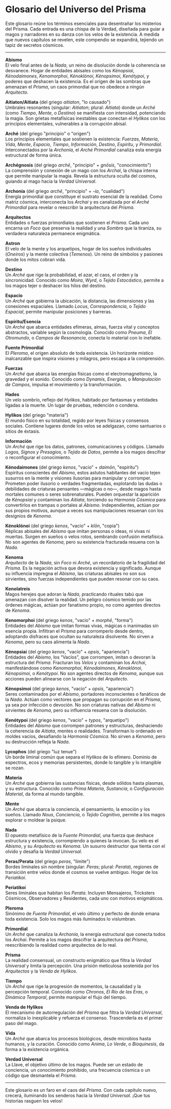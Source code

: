 # Glosario del Universo del Prisma

Este glosario reúne los términos esenciales para desentrañar los misterios del Prisma. Cada entrada es una chispa de la Verdad, diseñada para guiar a magos y narradores en su danza con los velos de la existencia. A medida que nuevos capítulos se revelen, este compendio se expandirá, tejiendo un tapiz de secretos cósmicos.

---

**Abismo**  
El velo final antes de la *Nada*, un reino de disolución donde la coherencia se desvanece. Hogar de entidades abisales como los *Kénopsiai*, *Kénodaimones*, *Kenomorphoi*, *Kénoklónoi*, *Kénopsimoi*, *Kenótypoi*, y poderes que deshacen la existencia. Es el origen de las sombras que amenazan el *Prisma*, un caos primordial que no obedece a ningún *Arquitecto*.

**Aitiaton/Aitiata** (del griego *aitiaton*, "lo causado")  
Umbrales resonantes (singular: *Aitiaton*; plural: *Aitiata*) donde un *Arché* (como *Tiempo*, *Mente*, o *Destino*) se manifiesta con intensidad, potenciando la magia. Son grietas metafísicas inestables que conectan el *Hylikos* con los principios elementales, vulnerables a la corrupción abisal.

**Arché** (del griego "principio" o "origen")  
Los principios elementales que sostienen la existencia: *Fuerzas*, *Materia*, *Vida*, *Mente*, *Espacio*, *Tiempo*, *Información*, *Destino*, *Espíritu*, y *Primordial*. Interconectados por la *Archonía*, el *Arché* *Primordial* canaliza esta energía estructural de forma única.

**Archégnosis** (del griego *archē*, "principio" + *gnōsis*, "conocimiento")  
La comprensión y conexión de un mago con los *Archai*, la chispa interna que permite manipular la magia. Revela la estructura oculta del cosmos, guiando al mago hacia la *Verdad Universal*.

**Archonía** (del griego *archē*, "principio" + *-ía*, "cualidad")  
Energía primordial que constituye el sustrato esencial de la realidad. Como matriz cósmica, interconecta los *Archai* y es canalizada por el *Arché* *Primordial* para revelar o reescribir la arquitectura del *Prisma*.

**Arquitectos**  
Entidades o fuerzas primordiales que sostienen el *Prisma*. Cada uno encarna un *Foco* que preserva la realidad y una *Sombra* que la tiraniza, su verdadera naturaleza permanece enigmática.

**Astron**  
El velo de la mente y los arquetipos, hogar de los sueños individuales (*Oneiros*) y la mente colectiva (*Temenos*). Un reino de símbolos y pasiones donde los mitos cobran vida.

**Destino**  
Un *Arché* que rige la probabilidad, el azar, el caos, el orden y la sincronicidad. Conocido como *Moira*, *Wyrd*, o *Tejido Estocástico*, permite a los magos tejer o deshacer los hilos del destino.

**Espacio**  
Un *Arché* que gobierna la ubicación, la distancia, las dimensiones y las conexiones espaciales. Llamado *Locus*, *Correspondencia*, o *Tejido Espacial*, permite manipular posiciones y barreras.

**Espíritu/Esencia**  
Un *Arché* que abarca entidades efímeras, almas, fuerza vital y conceptos abstractos, variable según la cosmología. Conocido como *Pneuma*, *El Otromundo*, o *Campos de Resonancia*, conecta lo material con lo inefable.

**Fuente Primordial**  
El *Pleroma*, el origen absoluto de toda existencia. Un horizonte místico inalcanzable que inspira visiones y milagros, pero escapa a la comprensión.

**Fuerzas**  
Un *Arché* que abarca las energías físicas como el electromagnetismo, la gravedad y el sonido. Conocido como *Dynamis*, *Energías*, o *Manipulación de Campos*, impulsa el movimiento y la transformación.

**Hades**  
Un velo sombrío, reflejo del *Hylikos*, habitado por fantasmas y entidades ligadas a la muerte. Un lugar de pruebas, redención o condena.

**Hylikos** (del griego "materia")  
El mundo físico en su totalidad, regido por leyes físicas y consensos sociales. Contiene lugares donde los velos se adelgazan, como santuarios o sitios de éxtasis.

**Información**  
Un *Arché* que rige los datos, patrones, comunicaciones y códigos. Llamado *Logos*, *Signos y Presagios*, o *Tejido de Datos*, permite a los magos descifrar o reconfigurar el conocimiento.

**Kénodaimones** (del griego *kenos*, "vacío" + *daimōn*, "espíritu")  
Espíritus conscientes del *Abismo*, estos astutos habitantes del vacío tejen susurros en la mente y visiones ilusorias para manipular y corromper. Prometen poder ilusorio o verdades fragmentadas, explotando las dudas o debilidades de criaturas pensantes —mágicas o no—, desde magos hasta mortales comunes o seres sobrenaturales. Pueden orquestar la aparición de *Kénopsiai* y contaminan los *Aitiata*, torciendo su *Harmonía Cósmica* para convertirlos en trampas o portales al *Abismo*. Independientes, actúan por sus propios motivos, aunque a veces sus manipulaciones resuenan con los designios de *Kenoma*.

**Kénoklónoi** (del griego *kenos*, "vacío" + *klōn*, "copia")  
Réplicas abisales del *Abismo* que imitan personas o ideas, ni vivas ni muertas. Surgen en sueños o velos rotos, sembrando confusión metafísica. No son agentes de *Kenoma*, pero su existencia fracturada resuena con la *Nada*.

**Kenoma**  
*Arquitecto* de la *Nada*, sin *Foco* ni *Arché*, un recordatorio de la fragilidad del *Prisma*. Es la negación activa que devora existencia y significado. Aunque su influencia impregna el *Abismo*, las criaturas abisales no son sus sirvientes, sino fuerzas independientes que pueden resonar con su caos.

**Kenolatreis**  
Magos herejes que adoran la *Nada*, practicando rituales tabú que amenazan con disolver la realidad. Un peligro cósmico temido por las órdenes mágicas, actúan por fanatismo propio, no como agentes directos de *Kenoma*.

**Kenomorphoi** (del griego *kenos*, "vacío" + *morphē*, "forma")  
Entidades del *Abismo* que imitan formas vivas, mágicas o inanimadas sin esencia propia. Infiltran el *Prisma* para corromperlo desde dentro, adoptando disfraces que ocultan su naturaleza disolvente. No sirven a *Kenoma*, pero su caos alimenta la *Nada*.

**Kénopsiai** (del griego *kenos*, "vacío" + *opsis*, "apariencia")  
Entidades del *Abismo*, los “Vacíos”, que corrompen, imitan o devoran la estructura del *Prisma*. Fracturan los *Velos* y contaminan los *Archai*, manifestándose como *Kenomorphoi*, *Kénodaimones*, *Kénoklónoi*, *Kénopsimoi*, o *Kenótypoi*. No son agentes directos de *Kenoma*, aunque sus acciones pueden alinearse con la negación del *Arquitecto*.

**Kénopsimoi** (del griego *kenos*, "vacío" + *opsis*, "apariencia")  
Seres contaminados por el *Abismo*, portadores inconscientes o fanáticos de la *Nada*. Actúan como vectores que propagan su corrupción en el *Prisma*, ya sea por infección o devoción. No son criaturas nativas del *Abismo* ni sirvientes de *Kenoma*, pero su influencia resuena con la disolución.

**Kenótypoi** (del griego *kenos*, "vacío" + *typos*, "arquetipo")  
Entidades del *Abismo* que corrompen patrones y estructuras, deshaciendo la coherencia de *Aitiata*, mentes o realidades. Transforman lo ordenado en moldes vacíos, desafiando la *Harmonía Cósmica*. No sirven a *Kenoma*, pero su destrucción refleja la *Nada*.

**Lycophos** (del griego "luz tenue")  
Un borde liminal común que separa el *Hylikos* de lo efímero. Dominio de espectros, ecos y memorias persistentes, donde lo tangible y lo intangible se rozan.

**Materia**  
Un *Arché* que gobierna las sustancias físicas, desde sólidos hasta plasmas, y su estructura. Conocido como *Prima Materia*, *Sustancia*, o *Configuración Material*, da forma al mundo tangible.

**Mente**  
Un *Arché* que abarca la conciencia, el pensamiento, la emoción y los sueños. Llamado *Nous*, *Conciencia*, o *Tejido Cognitivo*, permite a los magos explorar o moldear la psique.

**Nada**  
El opuesto metafísico de la *Fuente Primordial*, una fuerza que deshace estructura y existencia, corrompiendo a quienes la invocan. Su velo es el *Abismo*, y su *Arquitecto* es *Kenoma*. Un susurro destructor que tienta con el olvido y desafía la *Verdad Universal*.

**Peras/Perata** (del griego *peras*, "límite")  
Bordes liminales sin nombre (singular: *Peras*; plural: *Perata*), regiones de transición entre velos donde el cosmos se vuelve ambiguo. Hogar de los *Periatikoí*.

**Periatikoí**  
Seres liminales que habitan los *Perata*. Incluyen Mensajeros, Tricksters Cósmicos, Observadores y Residentes, cada uno con motivos enigmáticos.

**Pleroma**  
Sinónimo de *Fuente Primordial*, el velo último y perfecto de donde emana toda existencia. Solo los magos más iluminados lo vislumbran.

**Primordial**  
Un *Arché* que canaliza la *Archonía*, la energía estructural que conecta todos los *Archai*. Permite a los magos descifrar la arquitectura del *Prisma*, reescribiendo la realidad como arquitectos de lo real.

**Prisma**  
La realidad consensual, un constructo enigmático que filtra la *Verdad Universal* y limita la percepción. Una prisión meticulosa sostenida por los *Arquitectos* y la *Venda de Hylikos*.

**Tiempo**  
Un *Arché* que rige la progresión de momentos, la causalidad y la percepción temporal. Conocido como *Chronos*, *El Río de las Eras*, o *Dinámica Temporal*, permite manipular el flujo del tiempo.

**Venda de Hylikos**  
El mecanismo de autorregulación del *Prisma* que filtra la *Verdad Universal*, normaliza lo inexplicable y refuerza el consenso. Trascenderla es el primer paso del mago.

**Vida**  
Un *Arché* que abarca los procesos biológicos, desde microbios hasta humanos, y la curación. Conocido como *Anima*, *Lo Verde*, o *Bioquinesis*, da forma a la existencia orgánica.

**Verdad Universal**  
La Llave, el objetivo último de los magos. Puede ser un estado de conciencia, un conocimiento prohibido, una frecuencia cósmica o un código que desmantela el *Prisma*.

---

Este glosario es un faro en el caos del *Prisma*. Con cada capítulo nuevo, crecerá, iluminando los senderos hacia la *Verdad Universal*. ¡Que tus historias rasguen los velos!
